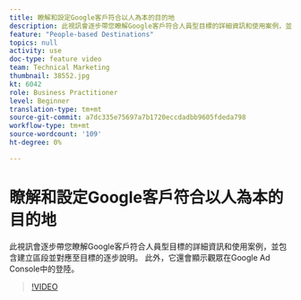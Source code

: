 ```yaml
---
title: 瞭解和設定Google客戶符合以人為本的目的地
description: 此視訊會逐步帶您瞭解Google客戶符合人員型目標的詳細資訊和使用案例，並包含建立區段並對應至目標的逐步說明。 此外，它還會顯示觀眾在Google Ad Console中的登陸。
feature: "People-based Destinations"
topics: null
activity: use
doc-type: feature video
team: Technical Marketing
thumbnail: 38552.jpg
kt: 6042
role: Business Practitioner
level: Beginner
translation-type: tm+mt
source-git-commit: a7dc335e75697a7b1720eccdadbb9605fdeda798
workflow-type: tm+mt
source-wordcount: '109'
ht-degree: 0%

---
```



# 瞭解和設定Google客戶符合以人為本的目的地

此視訊會逐步帶您瞭解Google客戶符合人員型目標的詳細資訊和使用案例，並包含建立區段並對應至目標的逐步說明。 此外，它還會顯示觀眾在Google Ad Console中的登陸。

>[!VIDEO](https://video.tv.adobe.com/v/38552/?quality=12&learn=on)
